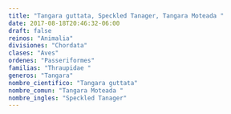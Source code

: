 ```yaml
---
title: "Tangara guttata, Speckled Tanager, Tangara Moteada "
date: 2017-08-18T20:46:32-06:00
draft: false
reinos: "Animalia"
divisiones: "Chordata"
clases: "Aves"
ordenes: "Passeriformes"
familias: "Thraupidae "
generos: "Tangara"
nombre_cientifico: "Tangara guttata"
nombre_comun: "Tangara Moteada "
nombre_ingles: "Speckled Tanager"
---
```

